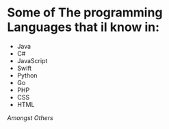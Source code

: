 # Some of The programming Languages that iI know in:
			
* Java
* C#
* JavaScript
* Swift
* Python
* Go
* PHP
* CSS
* HTML

_Amongst Others_